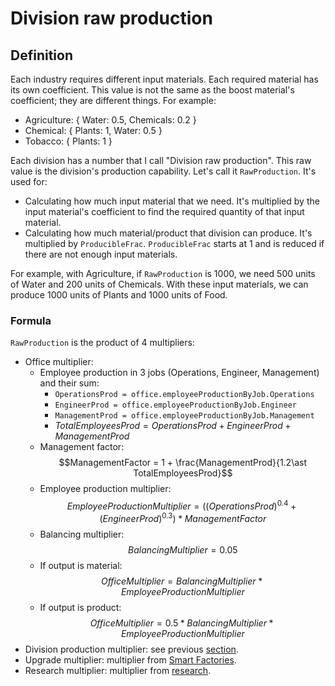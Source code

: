 # Division raw production

## Definition

Each industry requires different input materials. Each required material has its own coefficient. This value is not the same as the boost material's coefficient; they are different things. For example:

- Agriculture: { Water: 0.5, Chemicals: 0.2 }
- Chemical: { Plants: 1, Water: 0.5 }
- Tobacco: { Plants: 1 }

Each division has a number that I call "Division raw production". This raw value is the division's production capability. Let's call it `RawProduction`. It's used for:

- Calculating how much input material that we need. It's multiplied by the input material's coefficient to find the required quantity of that input material.
- Calculating how much material/product that division can produce. It's multiplied by `ProducibleFrac`. `ProducibleFrac` starts at 1 and is reduced if there are not enough input materials.

For example, with Agriculture, if `RawProduction` is 1000, we need 500 units of Water and 200 units of Chemicals. With these input materials, we can produce 1000 units of Plants and 1000 units of Food.

### Formula

`RawProduction` is the product of 4 multipliers:

- Office multiplier:
  - Employee production in 3 jobs (Operations, Engineer, Management) and their sum:
    - `OperationsProd = office.employeeProductionByJob.Operations`
    - `EngineerProd = office.employeeProductionByJob.Engineer`
    - `ManagementProd = office.employeeProductionByJob.Management`
    - $TotalEmployeesProd = OperationsProd + EngineerProd + ManagementProd$
  - Management factor:
    $$ManagementFactor = 1 + \frac{ManagementProd}{1.2\ast TotalEmployeesProd}$$
  - Employee production multiplier:
    $$EmployeeProductionMultiplier = \left( (OperationsProd)^{0.4} + (EngineerProd)^{0.3} \right)\ast ManagementFactor$$
  - Balancing multiplier:
    $$BalancingMultiplier = 0.05$$
  - If output is material:
    $$OfficeMultiplier = BalancingMultiplier\ast EmployeeProductionMultiplier$$
  - If output is product:
    $$OfficeMultiplier = 0.5\ast BalancingMultiplier\ast EmployeeProductionMultiplier$$
- Division production multiplier: see previous [section](./boost-material.md).
- Upgrade multiplier: multiplier from [Smart Factories](./unlocks-upgrade-research.md).
- Research multiplier: multiplier from [research](./unlocks-upgrade-research.md).
